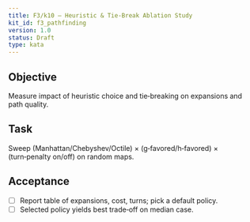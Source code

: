 ```yaml
---
title: F3/k10 — Heuristic & Tie‑Break Ablation Study
kit_id: f3_pathfinding
version: 1.0
status: Draft
type: kata
---
```

## Objective
Measure impact of heuristic choice and tie‑breaking on expansions and path quality.
## Task
Sweep (Manhattan/Chebyshev/Octile) × (g‑favored/h‑favored) × (turn‑penalty on/off) on random maps.
## Acceptance
- [ ] Report table of expansions, cost, turns; pick a default policy.
- [ ] Selected policy yields best trade‑off on median case.